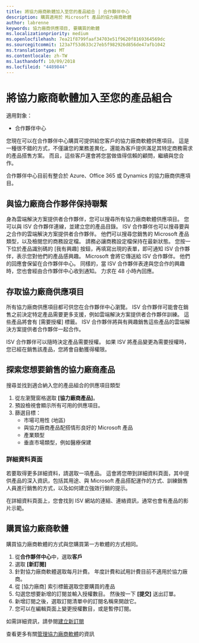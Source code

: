 ```yaml
---
title: 將協力廠商軟體加入至您的產品組合 | 合作夥伴中心
description: 購買適用於 Microsoft 產品的協力廠商軟體
author: labrenne
keywords: 協力廠商供應項目, 要購買的軟體
ms.localizationpriority: medium
ms.openlocfilehash: 7ea21f8799faaf34703e51f9620f8169364569dc
ms.sourcegitcommit: 123a7f53d633c27eb5f982926d856de47afb1042
ms.translationtype: MT
ms.contentlocale: zh-TW
ms.lasthandoff: 10/09/2018
ms.locfileid: "4489844"
---
```

# <a name="add-third-party-software-to-your-portfolio"></a>將協力廠商軟體加入至您的產品組合

適用對象：

- 合作夥伴中心

您現在可以在合作夥伴中心購買可提供給您客戶的協力廠商軟體供應項目。 這是一種很不錯的方式，不僅讓您的業務差異化，還能為客戶提供滿足其特定商務需求的產品搭售方案。 而且，這些客戶還會將您當做值得信賴的顧問，繼續與您合作。

合作夥伴中心目前有整合於 Azure、Office 365 或 Dynamics 的協力廠商供應項目。 

## <a name="connect-with-third-party-partners"></a>與協力廠商合作夥伴保持聯繫
 
身為雲端解決方案提供者合作夥伴，您可以搜尋所有協力廠商軟體供應項目。 您可以與 ISV 合作夥伴連線，並建立您的產品目錄。 ISV 合作夥伴也可以搜尋要與之合作的雲端解決方案提供者合作夥伴。 他們可以搜尋您銷售的 Microsoft 產品類型，以及檢閱您的商務設定檔。 請務必讓商務設定檔保持在最新狀態。 您按一下位於產品識別碼的 [我有興趣] 按鈕，再填寫出現的表單，即可通知 ISV 合作夥伴，表示您對他們的產品感興趣。 Microsoft 會將它傳送給 ISV 合作夥伴。 他們的回應會保留在合作夥伴中心。 同樣的，當 ISV 合作夥伴表達與您合作的興趣時，您也會經由合作夥伴中心收到通知。 力求在 48 小時內回應。

## <a name="access-to-third-party-offers"></a>存取協力廠商供應項目

所有協力廠商供應項目都可供您在合作夥伴中心瀏覽。 ISV 合作夥伴可能會在銷售之前決定特定產品需要更多支援，例如雲端解決方案提供者合作夥伴訓練。 這些產品將會有 [需要授權] 標籤。 ISV 合作夥伴將與有興趣銷售這些產品的雲端解決方案提供者合作夥伴一起合作。 

ISV 合作夥伴可以隨時決定產品需要授權。 如果 ISV 將產品變更為需要授權時，您已經在銷售該產品，您將會自動獲得權限。

## <a name="discover-third-party-products-you-want-to-sell"></a>探索您想要銷售的協力廠商產品

搜尋並找到適合納入您的產品組合的供應項目類型 

1. 從左瀏覽窗格選取 **\[協力廠商產品\]**。
2. 預設檢視會顯示所有可用的供應項目。
3. 篩選目標：
    - 市場可用性 (地區)
    - 與協力廠商產品配搭情形良好的 Microsoft 產品
    - 產業類型
    - 垂直市場類型，例如醫療保建

### <a name="the-details-page"></a>詳細資料頁面

若要取得更多詳細資料，請選取一項產品。 這會將您帶到詳細資料頁面，其中提供產品的深入資訊，包括其用途、與 Microsoft 產品搭配運作的方式、訓練銷售人員進行銷售的方式，以及如何建立強效行銷的提示。

在詳細資料頁面上，您會找到 ISV 網站的連結、連絡資訊，通常也會有產品的影片示範。 

## <a name="purchase-the-third-party-software"></a>購買協力廠商軟體

購買協力廠商軟體的方式與您購買第一方軟體的方式相同。 

1. 從**合作夥伴中心**中，選取**客戶**
2. 選取 **\[新訂閱\]**
3. 針對協力廠商軟體選取每月計費。 年度計費和試用計費目前不適用於協力廠商。
4. 從 \[協力廠商\] 索引標籤選取您要購買的產品
5. 勾選您想要新增的訂閱並輸入授權數目。 然後按一下 **\[提交\]** 送出訂單。
6. 新增訂閱之後，選取訂閱清單中的訂閱名稱來開啟它。
7. 您可以在編輯頁面上變更授權數目，或是暫停訂閱。

如需詳細資訊，請參閱[建立新訂閱](create-a-new-subscription.md)

查看更多有關[管理協力廠商軟體](third-party-help.md)的資訊  